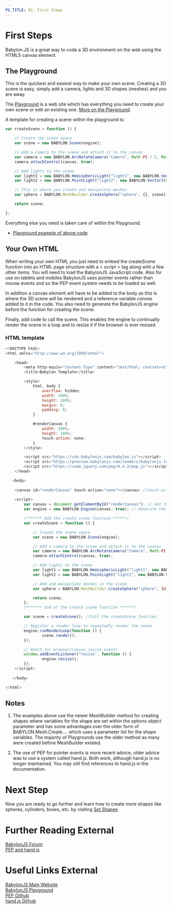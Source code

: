 ```yaml
---
PG_TITLE: 01. First Steps
---
```


# First Steps

Babylon.JS is a great way to code a 3D environment on the web using the HTML5 canvas element. 

## The Playground

This is the quickest and easiest way to make your own scene. Creating a 3D scene is easy, simply add a camera, lights and 3D shapes (meshes) and you are away. 

The [Playground](https://babylonjs-playground.com) is a web site which has everything you need to create 
your own scene or edit an existing one. [More on the Playground](/features/Playground).

A template for creating a scene within the playground is:

```javascript
var createScene = function () {

    // Create the scene space
    var scene = new BABYLON.Scene(engine);

    // Add a camera to the scene and attach it to the canvas
    var camera = new BABYLON.ArcRotateCamera("Camera", Math.PI / 2, Math.PI / 2, 2, BABYLON.Vector3.Zero(), scene);
    camera.attachControl(canvas, true);

    // Add lights to the scene
    var light1 = new BABYLON.HemisphericLight("light1", new BABYLON.Vector3(1, 1, 0), scene);
    var light2 = new BABYLON.PointLight("light2", new BABYLON.Vector3(0, 1, -1), scene);

    // This is where you create and manipulate meshes
    var sphere = BABYLON.MeshBuilder.CreateSphere("sphere", {}, scene);

    return scene;

};
```

Everything else you need is taken care of within the Playground.

* [Playground example of above code](https://www.babylonjs-playground.com/#WG9OY#1)

## Your Own HTML

When writing your own HTML you just need to embed the createScene function into an HTML page structure with a &lt; script &gt; tag along with a few other items. You will need to load the BabylonJS JavaScript code. Also for use on tablets and mobiles BabylonJS uses pointer events rather than mouse events and so the PEP event system needs to be loaded as well. 

In addition a canvas element will have to be added to the body as this is where the 3D scene will be rendered and a reference variable *canvas* added to it in the code. You also need to generate the BabylonJS engine before the function for creating the scene.

Finally, add code to call the scene. This enables the engine to continually render the scene in a loop and to resize it if the browser is ever resized.

### HTML template

```javascript
<!DOCTYPE html>
<html xmlns="http://www.w3.org/1999/xhtml">

    <head>
        <meta http-equiv="Content-Type" content="text/html; charset=utf-8"/>
        <title>Babylon Template</title>

        <style>
            html, body {
                overflow: hidden;
                width: 100%;
                height: 100%;
                margin: 0;
                padding: 0;
            }

            #renderCanvas {
                width: 100%;
                height: 100%;
                touch-action: none;
            }
        </style>

        <script src="https://cdn.babylonjs.com/babylon.js"></script>
        <script src="https://preview.babylonjs.com/loaders/babylonjs.loaders.min.js"></script>
        <script src="https://code.jquery.com/pep/0.4.3/pep.js"></script>
    </head>

   <body>
   
	<canvas id="renderCanvas" touch-action="none"></canvas> //touch-action="none" for best results from PEP
	
	<script>
        var canvas = document.getElementById("renderCanvas"); // Get the canvas element 
        var engine = new BABYLON.Engine(canvas, true); // Generate the BABYLON 3D engine

        /******* Add the create scene function ******/
        var createScene = function () {

            // Create the scene space
            var scene = new BABYLON.Scene(engine);

            // Add a camera to the scene and attach it to the canvas
            var camera = new BABYLON.ArcRotateCamera("Camera", Math.PI / 2, Math.PI / 2, 2, new BABYLON.Vector3(0,0,5), scene);
            camera.attachControl(canvas, true);

            // Add lights to the scene
            var light1 = new BABYLON.HemisphericLight("light1", new BABYLON.Vector3(1, 1, 0), scene);
            var light2 = new BABYLON.PointLight("light2", new BABYLON.Vector3(0, 1, -1), scene);

            // Add and manipulate meshes in the scene
            var sphere = BABYLON.MeshBuilder.CreateSphere("sphere", {diameter:2}, scene);

            return scene;
        };
        /******* End of the create scene function ******/	

        var scene = createScene(); //Call the createScene function

        // Register a render loop to repeatedly render the scene
        engine.runRenderLoop(function () { 
                scene.render();
        });

        // Watch for browser/canvas resize events
        window.addEventListener("resize", function () { 
                engine.resize();
        });
	</script>
   
   </body>

</html>
```

## Notes

1. The examples above use the newer MeshBuilder method for creating shapes where variables for the shape are set within the options object parameter and has some advantages over the older form of BABYLON.Mesh.Create.... which uses a parameter list for the shape variables. The majority of Playgrounds use the older method as many were created before MeshBuilder existed. 

2. The use of PEP for pointer events is more recent advice, older advice was to use a system called hand.js. Both work, although hand.js is no longer maintained. You may still find references to hand.js in the documentation. 

# Next Step

Now you are ready to go further and learn how to create more shapes like spheres, cylinders, boxes, etc. by visiting [Set Shapes](/babylon101/Discover_Basic_Elements)

# Further Reading External
[BabylonJS Forum](http://www.html5gamedevs.com/forum/16-babylonjs)  
[PEP and hand.js](http://www.html5gamedevs.com/topic/22474-how-does-babylonjs-get-pointer-events-working/#comment-127993)  

# Useful Links External

[BabylonJS Main Website](https://www.babylonjs.com/)  
[BabylonJS Playground](https://babylonjs-playground.com)  
[PEP Github](https://github.com/jquery/PEP)  
[hand.js Github](https://github.com/Deltakosh/handjs)  




